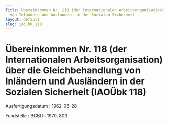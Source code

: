 ```yaml
---
Title: Übereinkommen Nr. 118 (der Internationalen Arbeitsorganisation) über die Gleichbehandlung
  von Inländern und Ausländern in der Sozialen Sicherheit
layout: default
slug: iao_bk_118
---
```


# Übereinkommen Nr. 118 (der Internationalen Arbeitsorganisation) über die Gleichbehandlung von Inländern und Ausländern in der Sozialen Sicherheit (IAOÜbk 118)

Ausfertigungsdatum
:   1962-06-28

Fundstelle
:   BGBl II: 1970, 803

